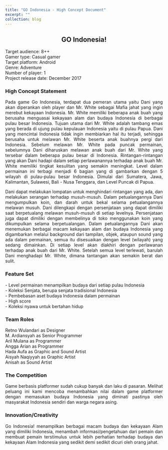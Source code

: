 ```yaml
---
title: "GO Indonesia - High Concept Document"
excerpt: ""
collection: blog
---
```


## <center>GO Indonesia!</center>


<p align="justify">Target audience: 8++
<br> Gamer type: Casual gamer
<br>Target platform: Android
<br>Genre: Adventure
<br>Number of player: 1
<br>Project release date: December 2017</p>

<div>
<h3>High Concept Statement</h3>
		<p align="justify">
			Pada game Go Indonesia, terdapat dua pemeran utama yaitu Dani yang akan diperankan oleh player dan Mr. White sebagai Mafia jahat yang ingin merebut kekayaan Indonesia. Mr. White memiliki beberapa anak buah yang berusaha menguasai kekayaan alam dan budaya Indonesia di berbagai pulau besar Indonesia. Tujuan utama dari Mr. White adalah tambang emas yang berada di ujung pulau kepulauan Indonesia yaitu di pulau Papua. Dani yang mencintai Indonesia tidak ingin membiarkan hal itu terjadi, sehingga berusaha untuk melawan Mr. White beserta anak buahnya pergi dari Indonesia. Sebelum melawan Mr. White pada puncak permainan, sebelumnya Dani diharuskan melawan anak buah dari Mr. White yang tersebar dalam beberapa pulau besar di Indonesia. Rintangan-rintangan yang akan Dani hadapi dalam setiap perlawanannya terhadap anak buah Mr. White memiliki tingkat kesulitan yang semakin meningkat. Level dalam permainan ini terbagi  menjadi 6 bagian yang di gambarkan dengan 5 wilayah di pulau-pulau besar Indonesia. Dimulai dari Sumatera, Jawa, Kalimantan, Sulawesi, Bali - Nusa Tenggara, dan Level Puncak di Papua.</p>
   <p align="justify">
    Dani dapat melakukan lompatan untuk menghindari rintangan yang ada, dan melakukan serangan terhadap musuh-musuh. Dalam petualangannya Dani mengumpulkan koin, dan darah untuk bekal selama petualangannya melawan musuh. Dani dilengkapi dengan persenjataan yang dapat dimiliki saat berpetualang melawan musuh-musuh di setiap levelnya. Persenjataan juga dapat dimiliki dengan membelinya di toko menggunakan koin yang dikumpulkan selama berpetualangan. Dalam petualangannya Dani akan menemukan berbagai macam kekayaan alam dan budaya Indonesia yang digambarkan melalui background dari tampilan, objek, ataupun sound yang ada dalam permainan, semua itu disesuaikan dengan level (wilayah) yang sedang dimainkan. Di setiap level akan diakhiri dengan perlawanan terhadap anak buah dari Mr. White. Setelah semua level terlewati, barulah Dani menghadapi Mr. White, dimana tantangan akan semakin berat dan sulit.
		</p>

<h3>Feature Set</h3>
		<p align="justify">
- Level permainan menampilkan budaya dari setiap pulau Indonesia
<br>- Koleksi Senjata, berupa senjata tradisional Indonesia
<br>- Pembebasan aset budaya Indonesia dalam permainan
<br>- High score
<br>- Koleksi nyawa untuk bertahan hidup</p>
	
<h3>Team Roles</h3>
		<p align="justify">
Retno Wulandari as Designer
<br>M. Ardiansyah as Senior Programmer
<br>Aril Mulana as Programmer
<br>Angga Arian as Programmer
<br>Hada Aufa as Graphic and Sound Artist
<br>Aisyah Naqiyyah as Graphic Artist
<br>Anisah as Sound Artist</p>

<h3>The Competition</h3>
		<p align="justify">
			Game berbasis platformer sudah cukup banyak dan laku di pasaran. Melihat peluang ini kami mencoba menambahkan nilai dalam game platformer dengan memasukan budaya Indonesia yang diminati pastinya oleh masyarakat Indonesia sendiri dan warga negara asing.
		</p>
<h3>Innovation/Creativity</h3>
		<p align="justify">
			Go Indonesia! menampilkan berbagai macam budaya dan kekayaan Alam yang dimiliki Indonesia, menambah informasi/pengetahuan dari pemain dan membuat pemain terstimulus untuk lebih perhatian terhadap budaya dan kekayaan Alam Indonesia yang sedikit demi sedikit dicuri oleh orang jahat.
		</p>

</div>

